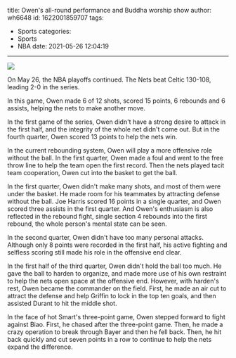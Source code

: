 title: Owen's all-round performance and Buddha worship show
author: wh6648
id: 1622001859707
tags: 
- Sports
categories: 
- Sports
- NBA
date: 2021-05-26 12:04:19
---
![](https://p1.itc.cn/q_70/images01/20210526/c3b9a12d76d8429fb4948fd7b87c39c7.jpeg)


On May 26, the NBA playoffs continued. The Nets beat Celtic 130-108, leading 2-0 in the series.

In this game, Owen made 6 of 12 shots, scored 15 points, 6 rebounds and 6 assists, helping the nets to make another move.

In the first game of the series, Owen didn't have a strong desire to attack in the first half, and the integrity of the whole net didn't come out. But in the fourth quarter, Owen scored 13 points to help the nets win.

In the current rebounding system, Owen will play a more offensive role without the ball. In the first quarter, Owen made a foul and went to the free throw line to help the team open the first record. Then the nets played tacit team cooperation, Owen cut into the basket to get the ball.

In the first quarter, Owen didn't make many shots, and most of them were under the basket. He made room for his teammates by attracting defense without the ball. Joe Harris scored 16 points in a single quarter, and Owen scored three assists in the first quarter. And Owen's enthusiasm is also reflected in the rebound fight, single section 4 rebounds into the first rebound, the whole person's mental state can be seen.

In the second quarter, Owen didn't have too many personal attacks. Although only 8 points were recorded in the first half, his active fighting and selfless scoring still made his role in the offensive end clear.

In the first half of the third quarter, Owen didn't hold the ball too much. He gave the ball to harden to organize, and made more use of his own restraint to help the nets open space at the offensive end. However, with harden's rest, Owen became the commander on the field. First, he made an air cut to attract the defense and help Griffin to lock in the top ten goals, and then assisted Durant to hit the middle shot.

In the face of hot Smart's three-point game, Owen stepped forward to fight against Biao. First, he chased after the three-point game. Then, he made a crazy operation to break through Bayer and then he fell back. Then, he hit back quickly and cut seven points in a row to continue to help the nets expand the difference.

